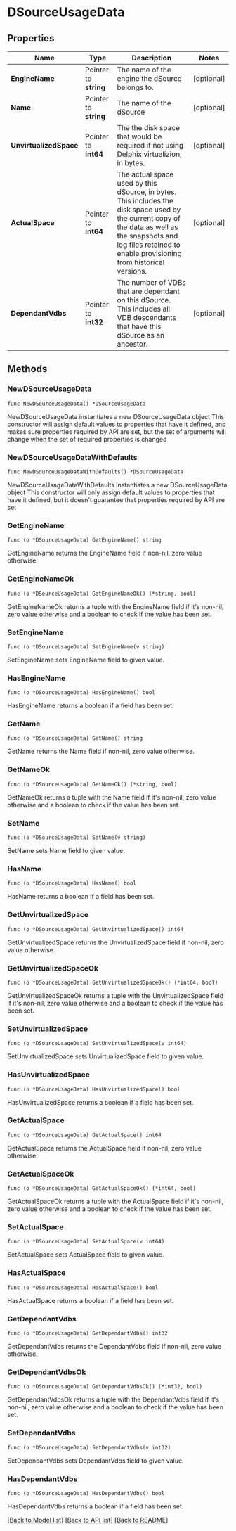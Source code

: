 # DSourceUsageData

## Properties

Name | Type | Description | Notes
------------ | ------------- | ------------- | -------------
**EngineName** | Pointer to **string** | The name of the engine the dSource belongs to. | [optional] 
**Name** | Pointer to **string** | The name of the dSource | [optional] 
**UnvirtualizedSpace** | Pointer to **int64** | The the disk space that would be required if not using Delphix virtualizion, in bytes. | [optional] 
**ActualSpace** | Pointer to **int64** | The actual space used by this dSource, in bytes. This includes the disk space used by the current copy of the data as well as the snapshots and log files retained to enable provisioning from historical versions. | [optional] 
**DependantVdbs** | Pointer to **int32** | The number of VDBs that are dependant on this dSource. This includes all VDB descendants that have this dSource as an ancestor. | [optional] 

## Methods

### NewDSourceUsageData

`func NewDSourceUsageData() *DSourceUsageData`

NewDSourceUsageData instantiates a new DSourceUsageData object
This constructor will assign default values to properties that have it defined,
and makes sure properties required by API are set, but the set of arguments
will change when the set of required properties is changed

### NewDSourceUsageDataWithDefaults

`func NewDSourceUsageDataWithDefaults() *DSourceUsageData`

NewDSourceUsageDataWithDefaults instantiates a new DSourceUsageData object
This constructor will only assign default values to properties that have it defined,
but it doesn't guarantee that properties required by API are set

### GetEngineName

`func (o *DSourceUsageData) GetEngineName() string`

GetEngineName returns the EngineName field if non-nil, zero value otherwise.

### GetEngineNameOk

`func (o *DSourceUsageData) GetEngineNameOk() (*string, bool)`

GetEngineNameOk returns a tuple with the EngineName field if it's non-nil, zero value otherwise
and a boolean to check if the value has been set.

### SetEngineName

`func (o *DSourceUsageData) SetEngineName(v string)`

SetEngineName sets EngineName field to given value.

### HasEngineName

`func (o *DSourceUsageData) HasEngineName() bool`

HasEngineName returns a boolean if a field has been set.

### GetName

`func (o *DSourceUsageData) GetName() string`

GetName returns the Name field if non-nil, zero value otherwise.

### GetNameOk

`func (o *DSourceUsageData) GetNameOk() (*string, bool)`

GetNameOk returns a tuple with the Name field if it's non-nil, zero value otherwise
and a boolean to check if the value has been set.

### SetName

`func (o *DSourceUsageData) SetName(v string)`

SetName sets Name field to given value.

### HasName

`func (o *DSourceUsageData) HasName() bool`

HasName returns a boolean if a field has been set.

### GetUnvirtualizedSpace

`func (o *DSourceUsageData) GetUnvirtualizedSpace() int64`

GetUnvirtualizedSpace returns the UnvirtualizedSpace field if non-nil, zero value otherwise.

### GetUnvirtualizedSpaceOk

`func (o *DSourceUsageData) GetUnvirtualizedSpaceOk() (*int64, bool)`

GetUnvirtualizedSpaceOk returns a tuple with the UnvirtualizedSpace field if it's non-nil, zero value otherwise
and a boolean to check if the value has been set.

### SetUnvirtualizedSpace

`func (o *DSourceUsageData) SetUnvirtualizedSpace(v int64)`

SetUnvirtualizedSpace sets UnvirtualizedSpace field to given value.

### HasUnvirtualizedSpace

`func (o *DSourceUsageData) HasUnvirtualizedSpace() bool`

HasUnvirtualizedSpace returns a boolean if a field has been set.

### GetActualSpace

`func (o *DSourceUsageData) GetActualSpace() int64`

GetActualSpace returns the ActualSpace field if non-nil, zero value otherwise.

### GetActualSpaceOk

`func (o *DSourceUsageData) GetActualSpaceOk() (*int64, bool)`

GetActualSpaceOk returns a tuple with the ActualSpace field if it's non-nil, zero value otherwise
and a boolean to check if the value has been set.

### SetActualSpace

`func (o *DSourceUsageData) SetActualSpace(v int64)`

SetActualSpace sets ActualSpace field to given value.

### HasActualSpace

`func (o *DSourceUsageData) HasActualSpace() bool`

HasActualSpace returns a boolean if a field has been set.

### GetDependantVdbs

`func (o *DSourceUsageData) GetDependantVdbs() int32`

GetDependantVdbs returns the DependantVdbs field if non-nil, zero value otherwise.

### GetDependantVdbsOk

`func (o *DSourceUsageData) GetDependantVdbsOk() (*int32, bool)`

GetDependantVdbsOk returns a tuple with the DependantVdbs field if it's non-nil, zero value otherwise
and a boolean to check if the value has been set.

### SetDependantVdbs

`func (o *DSourceUsageData) SetDependantVdbs(v int32)`

SetDependantVdbs sets DependantVdbs field to given value.

### HasDependantVdbs

`func (o *DSourceUsageData) HasDependantVdbs() bool`

HasDependantVdbs returns a boolean if a field has been set.


[[Back to Model list]](../README.md#documentation-for-models) [[Back to API list]](../README.md#documentation-for-api-endpoints) [[Back to README]](../README.md)


